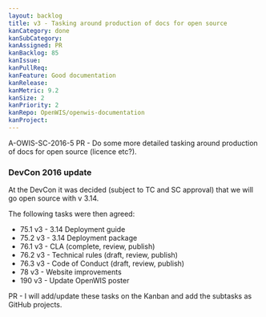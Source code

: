 ```yaml
---
layout: backlog
title: v3 - Tasking around production of docs for open source
kanCategory: done
kanSubCategory: 
kanAssigned: PR
kanBacklog: 85
kanIssue:
kanPullReq:
kanFeature: Good documentation
kanRelease:
kanMetric: 9.2
kanSize: 2
kanPriority: 2
kanRepo: OpenWIS/openwis-documentation
kanProject:
---
```

A-OWIS-SC-2016-5 PR - Do some more detailed tasking around production of docs for open source (licence etc?).

### DevCon 2016 update

At the DevCon it was decided (subject to TC and SC approval) that we will go open source with v 3.14.

The following tasks were then agreed:

  - 75.1 v3 - 3.14 Deployment guide
  - 75.2 v3 - 3.14 Deployment package
  - 76.1 v3 - CLA (complete, review, publish)
  - 76.2 v3 - Technical rules (draft, review, publish)
  - 76.3 v3 - Code of Conduct (draft, review, publish)
  - 78 v3 - Website improvements
  - 190 v3 - Update OpenWIS poster
  
PR - I will add/update these tasks on the Kanban and add the subtasks as GitHub projects.

  
